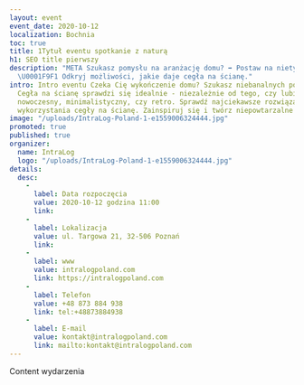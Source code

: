 ```yaml
---
layout: event
event_date: 2020-10-12
localization: Bochnia
toc: true
title: 1Tytuł eventu spotkanie z naturą
h1: SEO title pierwszy
description: "META Szukasz pomysłu na aranżację domu? ➡️ Postaw na nietypowe rozwiązania.
  \U0001F9F1 Odkryj możliwości, jakie daje cegła na ścianę."
intro: Intro eventu Czeka Cię wykończenie domu? Szukasz niebanalnych pomysłów na aranżację wnętrza?
  Cegła na ścianę sprawdzi się idealnie - niezależnie od tego, czy lubisz styl klasyczny,
  nowoczesny, minimalistyczny, czy retro. Sprawdź najciekawsze rozwiązania dotyczące
  wykorzystania cegły na ścianę. Zainspiruj się i twórz niepowtarzalne przestrzenie.
image: "/uploads/IntraLog-Poland-1-e1559006324444.jpg"
promoted: true
published: true
organizer:
  name: IntraLog
  logo: "/uploads/IntraLog-Poland-1-e1559006324444.jpg"
details:
  desc:
    -
      label: Data rozpoczęcia
      value: 2020-10-12 godzina 11:00
      link: 
    -
      label: Lokalizacja
      value: ul. Targowa 21, 32-506 Poznań
      link: 
    -
      label: www
      value: intralogpoland.com
      link: https://intralogpoland.com
    -
      label: Telefon
      value: +48 873 884 938
      link: tel:+48873884938
    -
      label: E-mail
      value: kontakt@intralogpoland.com
      link: mailto:kontakt@intralogpoland.com
---
```

Content wydarzenia